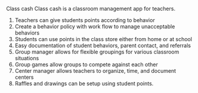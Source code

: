 
Class cash
Class cash is a classroom management app for teachers.  
  1. Teachers can give students points according to behavior
  2.  Create a behavior policy with work flow to manage unacceptable behaviors
  3.  Students can use points in the class store either from home or at school
  4.  Easy documentation of student behaviors, parent contact, and referrals
  5.  Group manager allows for flexible groupings for various classroom situations
  6.  Group games allow groups to compete against each other
  7.  Center manager allows teachers to organize, time, and document centers
  8.  Raffles and drawings can be setup using student points.
